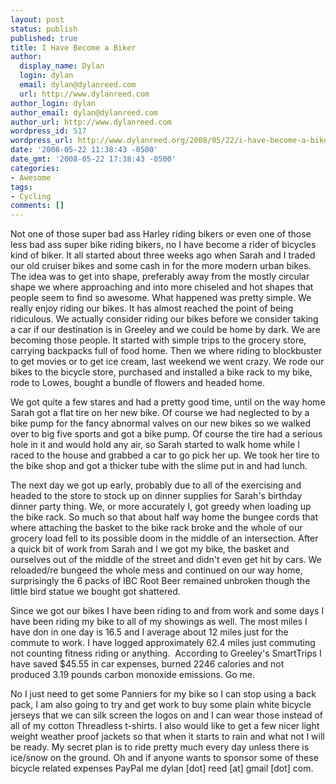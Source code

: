```yaml
---
layout: post
status: publish
published: true
title: I Have Become a Biker
author:
  display_name: Dylan
  login: dylan
  email: dylan@dylanreed.com
  url: http://www.dylanreed.com
author_login: dylan
author_email: dylan@dylanreed.com
author_url: http://www.dylanreed.com
wordpress_id: 517
wordpress_url: http://www.dylanreed.org/2008/05/22/i-have-become-a-biker/
date: '2008-05-22 11:38:43 -0500'
date_gmt: '2008-05-22 17:38:43 -0500'
categories:
- Awesome
tags:
- Cycling
comments: []
---
```

<p>Not one of those super bad ass Harley riding bikers or even one of those less bad ass super bike riding bikers, no I have become a rider of bicycles kind of biker. It all started about three weeks ago when Sarah and I traded our old cruiser bikes and some cash in for the more modern urban bikes. The idea was to get into shape, preferably away from the mostly circular shape we where approaching and into more chiseled and hot shapes that people seem to find so awesome. What happened was pretty simple. We really enjoy riding our bikes. It has almost reached the point of being ridiculous. We actually consider riding our bikes before we consider taking a car if our destination is in Greeley and we could be home by dark. We are becoming those people. It started with simple trips to the grocery store, carrying backpacks full of food home. Then we where riding to blockbuster to get movies or to get ice cream, last weekend we went crazy. We rode our bikes to the bicycle store, purchased and installed a bike rack to my bike, rode to Lowes, bought a bundle of flowers and headed home. </p>
<p>We got quite a few stares and had a pretty good time, until on the way home Sarah got a flat tire on her new bike. Of course we had neglected to by a bike pump for the fancy abnormal valves on our new bikes so we walked over to big five sports and got a bike pump. Of course the tire had a serious hole in it and would hold any air, so Sarah started to walk home while I raced to the house and grabbed a car to go pick her up. We took her tire to the bike shop and got a thicker tube with the slime put in and had lunch. </p>
<p>The next day we got up early, probably due to all of the exercising and headed to the store to stock up on dinner supplies for Sarah's birthday dinner party thing. We, or more accurately I, got greedy when loading up the bike rack. So much so that about half way home the bungee cords that where attaching the basket to the bike rack broke and the whole of our grocery load fell to its possible doom in the middle of an intersection. After a quick bit of work from Sarah and I we got my bike, the basket and ourselves out of the middle of the street and didn't even get hit by cars. We reloaded/re bungeed the whole mess and continued on our way home, surprisingly the 6 packs of IBC Root Beer remained unbroken though the little bird statue we bought got shattered. </p>
<p>Since we got our bikes I have been riding to and from work and some days I have been riding my bike to all of my showings as well. The most miles I have don in one day is 16.5 and I average about 12 miles just for the commute to work. I have logged approximately 62.4 miles just commuting not counting fitness riding or anything.&nbsp; According to Greeley's SmartTrips I have saved $45.55 in car expenses, burned 2246 calories and not produced 3.19 pounds carbon monoxide emissions. Go me. </p>
<p>No I just need to get some Panniers for my bike so I can stop using a back pack, I am also going to try and get work to buy some plain white bicycle jerseys that we can silk screen the logos on and I can wear those instead of all of my cotton Threadless t-shirts. I also would like to get a few nicer light weight weather proof jackets so that when it starts to rain and what not I will be ready. My secret plan is to ride pretty much every day unless there is ice/snow on the ground. Oh and if anyone wants to sponsor some of these bicycle related expenses PayPal me dylan [dot] reed [at] gmail [dot] com. </p></p>
